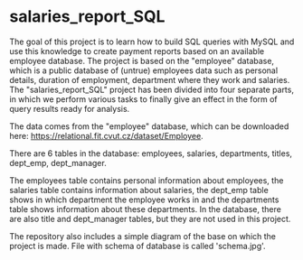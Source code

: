 # salaries_report_SQL
The goal of this project is to learn how to build SQL queries with MySQL and use this knowledge to create payment reports based on an available employee database. The project is based on the "employee" database, which is a public database of (untrue) employees data such as personal details, duration of employment, department where they work and salaries. The "salaries_report_SQL" project has been divided into four separate parts, in which we perform various tasks to finally give an effect in the form of query results ready for analysis.

The data comes from the "employee" database, which can be downloaded here: https://relational.fit.cvut.cz/dataset/Employee.

There are 6 tables in the database: employees, salaries, departments, titles, dept_emp, dept_manager.

The employees table contains personal information about employees, the salaries table contains information about salaries, the dept_emp table shows in which department the employee works in and the departments table shows information about these departments. In the database, there are also title and dept_manager tables, but they are not used in this project. 

The repository also includes a simple diagram of the base on which the project is made. File with schema of database is called 'schema.jpg'.
